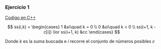### Ejercicio 1

[Codigo en C++](../../Codigo/Ej_01.cpp)

$$
ss(i,k) = \begin{cases}
1 &si\quad k = 0 \\
0 &si\quad k < 0 \\
ss(i+1, k - c[i]) \lor ss(i+1, k) &cc
\end{cases}
$$

Donde $k$ es la suma buscada e $i$ recorre el conjunto de números posibles $c$